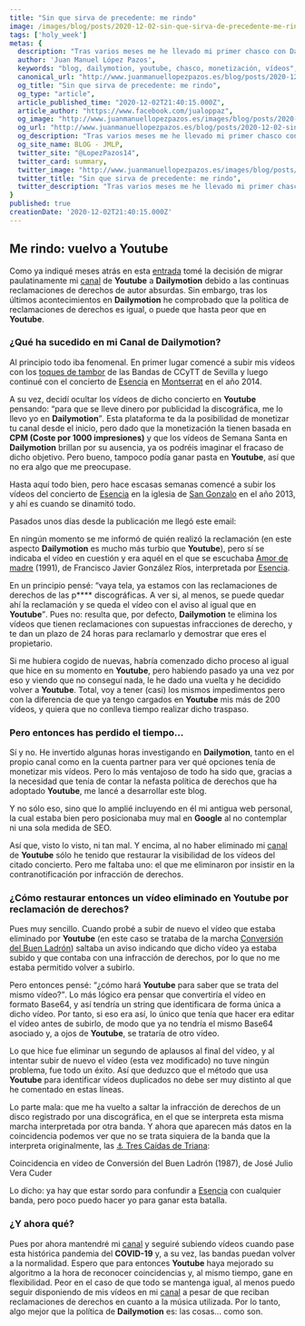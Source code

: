 ```yaml
---
title: "Sin que sirva de precedente: me rindo"
image: /images/blog/posts/2020-12-02-sin-que-sirva-de-precedente-me-rindo.jpg
tags: ['holy_week']
metas: { 
  description: "Tras varios meses me he llevado mi primer chasco con Dailymotion ▶️ Doy marcha atrás y vuelvo a Youtube.",
  author: 'Juan Manuel López Pazos',
  keywords: "blog, dailymotion, youtube, chasco, monetización, vídeos",
  canonical_url: "http://www.juanmanuellopezpazos.es/blog/posts/2020-12-02-sin-que-sirva-de-precedente-me-rindo",
  og_title: "Sin que sirva de precedente: me rindo",
  og_type: "article",
  article_published_time: "2020-12-02T21:40:15.000Z",
  article_author: "https://www.facebook.com/jualoppaz",
  og_image: "http://www.juanmanuellopezpazos.es/images/blog/posts/2020-12-02-sin-que-sirva-de-precedente-me-rindo.jpg",
  og_url: "http://www.juanmanuellopezpazos.es/blog/posts/2020-12-02-sin-que-sirva-de-precedente-me-rindo",
  og_description: "Tras varios meses me he llevado mi primer chasco con Dailymotion ▶️ Doy marcha atrás y vuelvo a Youtube.",
  og_site_name: BLOG - JMLP,
  twitter_site: "@LopezPazos14",
  twitter_card: summary,
  twitter_image: "http://www.juanmanuellopezpazos.es/images/blog/posts/2020-12-02-sin-que-sirva-de-precedente-me-rindo.jpg",
  twitter_title: "Sin que sirva de precedente: me rindo",
  twitter_description: "Tras varios meses me he llevado mi primer chasco con Dailymotion ▶️ Doy marcha atrás y vuelvo a Youtube."
}
published: true
creationDate: '2020-12-02T21:40:15.000Z'
---
```


## Me rindo: vuelvo a Youtube

Como ya indiqué meses atrás en esta [entrada](http://www.juanmanuellopezpazos.es/blog/posts/2020-06-06-mi-primer-post-en-mi-blog-con-nuxt-content "Mi primer post con @nuxt/content") tomé la decisión de migrar paulatinamente mi [canal](https://www.youtube.com/c/JuanManuelLopezPazos "Canal de Juan Manuel López Pazos en Youtube") de **Youtube** a **Dailymotion** debido a las continuas reclamaciones de derechos de autor absurdas. Sin embargo, tras los últimos acontecimientos en **Dailymotion** he comprobado que la política de reclamaciones de derechos es igual, o puede que hasta peor que en **Youtube**.

<advertisement></advertisement>

### ¿Qué ha sucedido en mi Canal de Dailymotion?

Al principio todo iba fenomenal. En primer lugar comencé a subir mis vídeos con los [toques de tambor](https://www.youtube.com/watch?v=mTDAFfUZlpE&list=PLsOimHScyTdiVltuDzxI7H_fPZycrl_ez&index=2&ab_channel=JuanManuelLopezPazos "Toques de tambor de Bandas de CCyTT de Sevilla") de las Bandas de CCyTT de Sevilla y luego continué con el concierto de [Esencia](https://amigosdeesencia.com "Banda de CCyTT Esencia (Sevilla)") en [Montserrat](https://www.youtube.com/watch?v=TUxcm6cKNxE&list=PLsOimHScyTdgmjgWdiCkjkC1IbmGXaQQ8&ab_channel=JuanManuelLopezPazos "Concierto de Esencia en Montserrat (2014)") en el año 2014.

A su vez, decidí ocultar los vídeos de dicho concierto en **Youtube** pensando: <q>para que se lleve dinero por publicidad la discográfica, me lo llevo yo en **Dailymotion**</q>. Esta plataforma te da la posibilidad de monetizar tu canal desde el inicio, pero dado que la monetización la tienen basada en **CPM (Coste por 1000 impresiones)** y que los vídeos de Semana Santa en **Dailymotion** brillan por su ausencia, ya os podréis imaginar el fracaso de dicho objetivo. Pero bueno, tampoco podía ganar pasta en **Youtube**, así que no era algo que me preocupase.

Hasta aquí todo bien, pero hace escasas semanas comencé a subir los vídeos del concierto de [Esencia](https://amigosdeesencia.com "Banda de CCyTT Esencia (Sevilla)") en la iglesia de [San Gonzalo](https://www.youtube.com/watch?v=lWmZdaCIKfc&list=PLsOimHScyTdjDjmudcPm5qfl8qVPWYMpV&ab_channel=JuanManuelLopezPazos "Concierto de Esencia en San Gonzalo (2013)") en el año 2013, y ahí es cuando se dinamitó todo.

Pasados unos días desde la publicación me llegó este email:

<el-row>
  <el-col
    :xs="24"
    :sm="24"
    :md="24"
    :lg="{
      span: 12,
      offset: 6
    }"
  >
    <div class="post-image-container">
      <el-image
        class="post-image"
        src="/images/blog/posts/2020-12-02-notificacion-dailymotion-infraccion-derechos.jpg"
        fit="contain"
        alt="Notificación de infracción de derechos en Dailymotion"
      ></el-image>
    </div>
  </el-col>
</el-row>

En ningún momento se me informó de quién realizó la reclamación (en este aspecto **Dailymotion** es mucho más turbio que **Youtube**), pero sí se indicaba el vídeo en cuestión y era aquél en el que se escuchaba [Amor de madre](https://www.youtube.com/watch?v=SEf1IcAiKIE&list=PLsOimHScyTdjDjmudcPm5qfl8qVPWYMpV&ab_channel=JuanManuelLopezPazos "Amor de madre (1991), de Francisco Javier González Ríos") (1991), de Francisco Javier González Ríos, interpretada por [Esencia](https://amigosdeesencia.com "Banda de CCyTT Esencia (Sevilla)").

<advertisement></advertisement>

En un principio pensé: <q>vaya tela, ya estamos con las reclamaciones de derechos de las p**** discográficas. A ver si, al menos, se puede quedar ahí la reclamación y se queda el vídeo con el aviso al igual que en <b>Youtube</b></q>. Pues no: resulta que, por defecto, <b>Dailymotion</b> te elimina los vídeos que tienen reclamaciones con supuestas infracciones de derecho, y te dan un plazo de 24 horas para reclamarlo y demostrar que eres el propietario.

Si me hubiera cogido de nuevas, habría comenzado dicho proceso al igual que hice en su momento en **Youtube**, pero habiendo pasado ya una vez por eso y viendo que no conseguí nada, le he dado una vuelta y he decidido volver a **Youtube**. Total, voy a tener (casi) los mismos impedimentos pero con la diferencia de que ya tengo cargados en **Youtube** mis más de 200 vídeos, y quiera que no conlleva tiempo realizar dicho traspaso.

### Pero entonces has perdido el tiempo...

Sí y no. He invertido algunas horas investigando en **Dailymotion**, tanto en el propio canal como en la cuenta partner para ver qué opciones tenía de monetizar mis vídeos. Pero lo más ventajoso de todo ha sido que, gracias a la necesidad que tenía de contar la nefasta política de derechos que ha adoptado **Youtube**, me lancé a desarrollar este blog.

Y no sólo eso, sino que lo amplié incluyendo en él mi antigua web personal, la cual estaba bien pero posicionaba muy mal en **Google** al no contemplar ni una sola medida de SEO.

Así que, visto lo visto, ni tan mal. Y encima, al no haber eliminado mi [canal](https://www.youtube.com/c/JuanManuelLopezPazos "Canal de Juan Manuel López Pazos en Youtube") de **Youtube** sólo he tenido que restaurar la visibilidad de los vídeos del citado concierto. Pero me faltaba uno: el que me eliminaron por insistir en la contranotificación por infracción de derechos.

<advertisement></advertisement>

### ¿Cómo restaurar entonces un vídeo eliminado en Youtube por reclamación de derechos?

Pues muy sencillo. Cuando probé a subir de nuevo el vídeo que estaba eliminado por **Youtube** (en este caso se trataba de la marcha [Conversión del Buen Ladrón](https://www.youtube.com/watch?v=MOQtu7W11eo&t=5s&ab_channel=JuanManuelLopezPazos "Conversión del Buen Ladrón (1987), de José Julio Vera Cuder")) saltaba un aviso indicando que dicho vídeo ya estaba subido y que contaba con una infracción de derechos, por lo que no me estaba permitido volver a subirlo.

Pero entonces pensé: <q>¿cómo hará <b>Youtube</b> para saber que se trata del mismo vídeo?</q>. Lo más lógico era pensar que convertiría el vídeo en formato Base64, y así tendría un string que identificara de forma única a dicho vídeo. Por tanto, si eso era así, lo único que tenía que hacer era editar el vídeo antes de subirlo, de modo que ya no tendría el mismo Base64 asociado y, a ojos de **Youtube**, se trataría de otro vídeo.

Lo que hice fue eliminar un segundo de aplausos al final del vídeo, y al intentar subir de nuevo el vídeo (esta vez modificado) no tuve ningún problema, fue todo un éxito. Así que deduzco que el método que usa **Youtube** para identificar vídeos duplicados no debe ser muy distinto al que he comentado en estas líneas.

Lo parte mala: que me ha vuelto a saltar la infracción de derechos de un disco registrado por una discográfica, en el que se interpreta esta misma marcha interpretada por otra banda. Y ahora que aparecen más datos en la coincidencia podemos ver que no se trata siquiera de la banda que la interpreta originalmente, las [⚓ Tres Caídas de Triana](http://www.trescaidasdetriana.es/ "Banda del Stmo. Cristo de las Tres Caídas de Triana"):

<el-row>
  <el-col
    :xs="24"
    :sm="24"
    :md="24"
    :lg="{
      span: 16,
      offset: 4
    }"
  >
    <div class="post-image-container">
      <el-image
        class="post-image"
        src="/images/blog/posts/2020-12-02-coincidencia-video-conversion-buen-ladron.jpg"
        fit="contain"
        alt="Coincidencia en vídeo de Conversión del Buen Ladrón (1987), de José Julio Vera Cuder"
      ></el-image>
      <div class="post-image-caption">
        Coincidencia en vídeo de Conversión del Buen Ladrón (1987), de José Julio Vera Cuder
      </div>
    </div>
  </el-col>
</el-row>

Lo dicho: ya hay que estar sordo para confundir a [Esencia](https://amigosdeesencia.com "Banda de CCyTT Esencia (Sevilla)") con cualquier banda, pero poco puedo hacer yo para ganar esta batalla.

<advertisement></advertisement>

### ¿Y ahora qué?

Pues por ahora mantendré mi [canal](https://www.youtube.com/c/JuanManuelLopezPazos "Canal de Juan Manuel López Pazos en Youtube") y seguiré subiendo vídeos cuando pase esta histórica pandemia del **COVID-19** y, a su vez, las bandas puedan volver a la normalidad. Espero que para entonces **Youtube** haya mejorado su algoritmo a la hora de reconocer coincidencias y, al mismo tiempo, gane en flexibilidad. Peor en el caso de que todo se mantenga igual, al menos puedo seguir disponiendo de mis vídeos en mi [canal](https://www.youtube.com/c/JuanManuelLopezPazos "Canal de Juan Manuel López Pazos en Youtube") a pesar de que reciban reclamaciones de derechos en cuanto a la música utilizada. Por lo tanto, algo mejor que la política de **Dailymotion** es: las cosas... como son.
